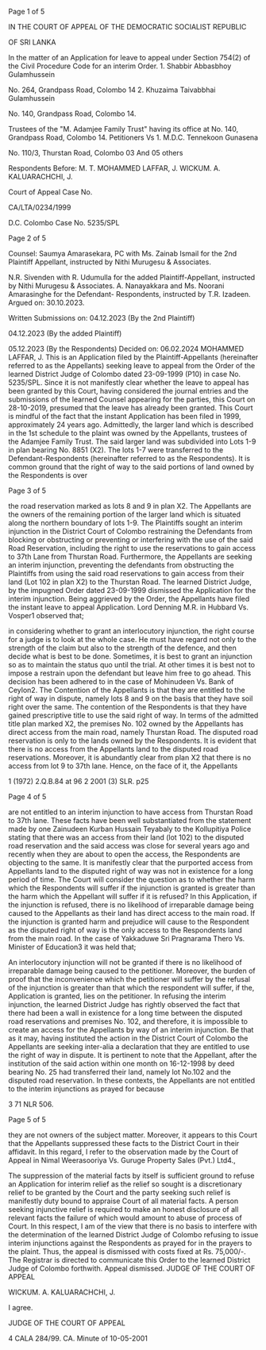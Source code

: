 Page 1 of 5

IN THE COURT OF APPEAL OF THE DEMOCRATIC SOCIALIST REPUBLIC

OF SRI LANKA

In the matter of an Application for leave to appeal under Section 754(2) of the Civil Procedure Code for an interim Order. 1. Shabbir Abbasbhoy Gulamhussein

No. 264, Grandpass Road, Colombo 14 2. Khuzaima Taivabbhai Gulamhussein

No. 140, Grandpass Road, Colombo 14.

Trustees of the "M. Adamjee Family Trust" having its office at No. 140, Grandpass Road, Colombo 14. Petitioners Vs 1. M.D.C. Tennekoon Gunasena

No. 110/3, Thurstan Road, Colombo 03 And 05 others

Respondents Before: M. T. MOHAMMED LAFFAR, J. WICKUM. A. KALUARACHCHI, J.

Court of Appeal Case No.

CA/LTA/0234/1999

D.C. Colombo Case No. 5235/SPL

Page 2 of 5

Counsel: Saumya Amarasekara, PC with Ms. Zainab Ismail for the 2nd Plaintiff Appellant, instructed by Nithi Murugesu & Associates.

N.R. Sivenden with R. Udumulla for the added Plaintiff-Appellant, instructed by Nithi Murugesu & Associates. A. Nanayakkara and Ms. Noorani Amarasinghe for the Defendant- Respondents, instructed by T.R. Izadeen. Argued on: 30.10.2023.

Written Submissions on: 04.12.2023 (By the 2nd Plaintiff)

04.12.2023 (By the added Plaintiff)

05.12.2023 (By the Respondents) Decided on: 06.02.2024 MOHAMMED LAFFAR, J. This is an Application filed by the Plaintiff-Appellants (hereinafter referred to as the Appellants) seeking leave to appeal from the Order of the learned District Judge of Colombo dated 23-09-1999 (P10) in case No. 5235/SPL. Since it is not manifestly clear whether the leave to appeal has been granted by this Court, having considered the journal entries and the submissions of the learned Counsel appearing for the parties, this Court on 28-10-2019, presumed that the leave has already been granted. This Court is mindful of the fact that the instant Application has been filed in 1999, approximately 24 years ago. Admittedly, the larger land which is described in the 1st schedule to the plaint was owned by the Appellants, trustees of the Adamjee Family Trust. The said larger land was subdivided into Lots 1-9 in plan bearing No. 8851 (X2). The lots 1-7 were transferred to the Defendant-Respondents (hereinafter referred to as the Respondents). It is common ground that the right of way to the said portions of land owned by the Respondents is over

Page 3 of 5

the road reservation marked as lots 8 and 9 in plan X2. The Appellants are the owners of the remaining portion of the larger land which is situated along the northern boundary of lots 1-9. The Plaintiffs sought an interim injunction in the District Court of Colombo restraining the Defendants from blocking or obstructing or preventing or interfering with the use of the said Road Reservation, including the right to use the reservations to gain access to 37th Lane from Thurstan Road. Furthermore, the Appellants are seeking an interim injunction, preventing the defendants from obstructing the Plaintiffs from using the said road reservations to gain access from their land (Lot 102 in plan X2) to the Thurstan Road. The learned District Judge, by the impugned Order dated 23-09-1999 dismissed the Application for the interim injunction. Being aggrieved by the Order, the Appellants have filed the instant leave to appeal Application. Lord Denning M.R. in Hubbard Vs. Vosper1 observed that;

in considering whether to grant an interlocutory injunction, the right course for a judge is to look at the whole case. He must have regard not only to the strength of the claim but also to the strength of the defence, and then decide what is best to be done. Sometimes, it is best to grant an injunction so as to maintain the status quo until the trial. At other times it is best not to impose a restrain upon the defendant but leave him free to go ahead. This decision has been adhered to in the case of Mohinudeen Vs. Bank of Ceylon2. The Contention of the Appellants is that they are entitled to the right of way in dispute, namely lots 8 and 9 on the basis that they have soil right over the same. The contention of the Respondents is that they have gained prescriptive title to use the said right of way. In terms of the admitted title plan marked X2, the premises No. 102 owned by the Appellants has direct access from the main road, namely Thurstan Road. The disputed road reservation is only to the lands owned by the Respondents. It is evident that there is no access from the Appellants land to the disputed road reservations. Moreover, it is abundantly clear from plan X2 that there is no access from lot 9 to 37th lane. Hence, on the face of it, the Appellants

1 (1972) 2.Q.B.84 at 96 2 2001 (3) SLR. p25

Page 4 of 5

are not entitled to an interim injunction to have access from Thurstan Road to 37th lane. These facts have been well substantiated from the statement made by one Zainudeen Kurban Hussain Teyabaly to the Kollupitiya Police stating that there was an access from their land (lot 102) to the disputed road reservation and the said access was close for several years ago and recently when they are about to open the access, the Respondents are objecting to the same. It is manifestly clear that the purported access from Appellants land to the disputed right of way was not in existence for a long period of time. The Court will consider the question as to whether the harm which the Respondents will suffer if the injunction is granted is greater than the harm which the Appellant will suffer if it is refused? In this Application, if the injunction is refused, there is no likelihood of irreparable damage being caused to the Appellants as their land has direct access to the main road. If the injunction is granted harm and prejudice will cause to the Respondent as the disputed right of way is the only access to the Respondents land from the main road. In the case of Yakkaduwe Sri Pragnarama Thero Vs. Minister of Education3 it was held that;

An interlocutory injunction will not be granted if there is no likelihood of irreparable damage being caused to the petitioner. Moreover, the burden of proof that the inconvenience which the petitioner will suffer by the refusal of the injunction is greater than that which the respondent will suffer, if the, Application is granted, lies on the petitioner. In refusing the interim injunction, the learned District Judge has rightly observed the fact that there had been a wall in existence for a long time between the disputed road reservations and premises No. 102, and therefore, it is impossible to create an access for the Appellants by way of an interim injunction. Be that as it may, having instituted the action in the District Court of Colombo the Appellants are seeking inter-alia a declaration that they are entitled to use the right of way in dispute. It is pertinent to note that the Appellant, after the institution of the said action within one month on 16-12-1998 by deed bearing No. 25 had transferred their land, namely lot No.102 and the disputed road reservation. In these contexts, the Appellants are not entitled to the interim injunctions as prayed for because

3 71 NLR 506.

Page 5 of 5

they are not owners of the subject matter. Moreover, it appears to this Court that the Appellants suppressed these facts to the District Court in their affidavit. In this regard, I refer to the observation made by the Court of Appeal in Nimal Weerasooriya Vs. Guruge Property Sales (Pvt.) Ltd4.,

The suppression of the material facts by itself is sufficient ground to refuse an Application for interim relief as the relief so sought is a discretionary relief to be granted by the Court and the party seeking such relief is manifestly duty bound to appraise Court of all material facts. A person seeking injunctive relief is required to make an honest disclosure of all relevant facts the failure of which would amount to abuse of process of Court. In this respect, I am of the view that there is no basis to interfere with the determination of the learned District Judge of Colombo refusing to issue interim injunctions against the Respondents as prayed for in the prayers to the plaint. Thus, the appeal is dismissed with costs fixed at Rs. 75,000/-. The Registrar is directed to communicate this Order to the learned District Judge of Colombo forthwith. Appeal dismissed. JUDGE OF THE COURT OF APPEAL

WICKUM. A. KALUARACHCHI, J.

I agree.

JUDGE OF THE COURT OF APPEAL

4 CALA 284/99. CA. Minute of 10-05-2001